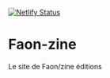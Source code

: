 [![Netlify Status](https://api.netlify.com/api/v1/badges/92f2ee70-e3e1-4d1c-8576-f01b138e1820/deploy-status)](https://app.netlify.com/sites/faon-zine-editions/deploys)

# Faon-zine
Le site de Faon/zine éditions

